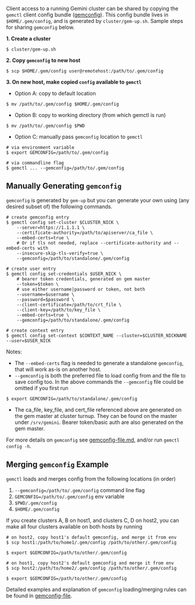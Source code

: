 ---
---

Client access to a running Gemini cluster can be shared by copying
the `gemctl` client config bundle ([gemconfig](/docs/user-guide/gemconfig-file)).
This config bundle lives in `$HOME/.gem/config`, and is generated
by `cluster/gem-up.sh`. Sample steps for sharing `gemconfig` below.

**1. Create a cluster**

```shell
$ cluster/gem-up.sh
```

**2. Copy `gemconfig` to new host**

```shell
$ scp $HOME/.gem/config user@remotehost:/path/to/.gem/config
```

**3. On new host, make copied `config` available to `gemctl`**

* Option A: copy to default location

```shell
$ mv /path/to/.gem/config $HOME/.gem/config
```

* Option B: copy to working directory (from which gemctl is run)

```shell
$ mv /path/to/.gem/config $PWD
```

* Option C: manually pass `gemconfig` location to `gemctl`

```shell
# via environment variable
$ export GEMCONFIG=/path/to/.gem/config

# via commandline flag
$ gemctl ... --gemconfig=/path/to/.gem/config
```

## Manually Generating `gemconfig`

`gemconfig` is generated by `gem-up` but you can generate your own
using (any desired subset of) the following commands.

```shell
# create gemconfig entry
$ gemctl config set-cluster $CLUSTER_NICK \
    --server=https://1.1.1.1 \
    --certificate-authority=/path/to/apiserver/ca_file \
    --embed-certs=true \
    # Or if tls not needed, replace --certificate-authority and --embed-certs with
    --insecure-skip-tls-verify=true \
    --gemconfig=/path/to/standalone/.gem/config

# create user entry
$ gemctl config set-credentials $USER_NICK \
    # bearer token credentials, generated on gem master
    --token=$token \
    # use either username|password or token, not both
    --username=$username \
    --password=$password \
    --client-certificate=/path/to/crt_file \
    --client-key=/path/to/key_file \
    --embed-certs=true \
    --gemconfig=/path/to/standalone/.gem/config

# create context entry
$ gemctl config set-context $CONTEXT_NAME --cluster=$CLUSTER_NICKNAME --user=$USER_NICK
```

Notes:

* The `--embed-certs` flag is needed to generate a standalone
`gemconfig`, that will work as-is on another host.
* `--gemconfig` is both the preferred file to load config from and the file to
save config too. In the above commands the `--gemconfig` file could be
omitted if you first run

```shell
$ export GEMCONFIG=/path/to/standalone/.gem/config
```

* The ca_file, key_file, and cert_file referenced above are generated on the
gem master at cluster turnup. They can be found on the master under
`/srv/gemini`. Bearer token/basic auth are also generated on the gem master.

For more details on `gemconfig` see [gemconfig-file.md](/docs/user-guide/gemconfig-file),
and/or run `gemctl config -h`.

## Merging `gemconfig` Example

`gemctl` loads and merges config from the following locations (in order)

1. `--gemconfig=/path/to/.gem/config` command line flag
2. `GEMCONFIG=/path/to/.gem/config` env variable
3. `$PWD/.gem/config`
4. `$HOME/.gem/config`

If you create clusters A, B on host1, and clusters C, D on host2, you can
make all four clusters available on both hosts by running

```shell
# on host2, copy host1's default gemconfig, and merge it from env
$ scp host1:/path/to/home1/.gem/config /path/to/other/.gem/config

$ export $GEMCONFIG=/path/to/other/.gem/config

# on host1, copy host2's default gemconfig and merge it from env
$ scp host2:/path/to/home2/.gem/config /path/to/other/.gem/config

$ export $GEMCONFIG=/path/to/other/.gem/config
```

Detailed examples and explanation of `gemconfig` loading/merging rules can be found in [gemconfig-file](/docs/user-guide/gemconfig-file).